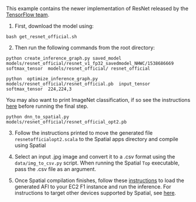 This example contains the newer implementation of ResNet released by the [TensorFlow team](https://github.com/tensorflow/models/tree/master/official/resnet).

1. First, download the model using: 

```
bash get_resnet_official.sh
```

2. Then run the following commands from the root directory:

```
python create_inference_graph.py saved_model models/resnet_official/resnet_v1_fp32_savedmodel_NHWC/1538686669 softmax_tensor  models/resnet_official/ resnet_official

python  optimize_inference_graph.py  models/resnet_official/resnet_official.pb  input_tensor  softmax_tensor  224,224,3
```

You may also want to print ImageNet classification, if so see the instructions [here](../../docs/demo.md) before running the final step.

```
python dnn_to_spatial.py models/resnet_official/resnet_official_opt2.pb
```

3. Follow the instructions printed to move the generated file `resnetofficialopt2.scala` to the Spatial apps directory and compile using Spatial

4. Select an input .jpg image and convert it to a .csv format using the `data/img_to_csv.py` script. When running the Spatial `Top` executable, pass the .csv file as an argument.

5. Once Spatial compilation finishes, follow these [instructions](../../docs/aws.md) to load the generated AFI to your EC2 F1 instance and run the inference. For instructions to target other devices supported by Spatial, see [here](https://spatial-lang.org/targetting-devices).
